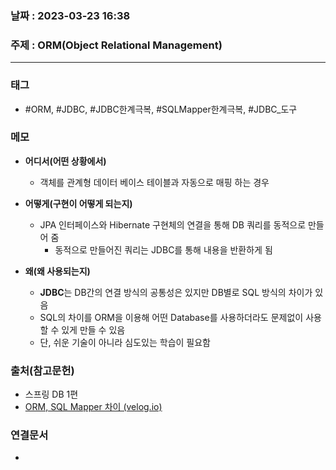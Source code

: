 ### 날짜 : 2023-03-23 16:38
### 주제 : ORM(Object Relational Management)
---
### 태그
* #ORM, #JDBC, #JDBC한계극복, #SQLMapper한계극복, #JDBC_도구

### 메모
* **어디서(어떤 상황에서)**
	* 객체를 관계형 데이터 베이스 테이블과 자동으로 매핑 하는 경우
	
* **어떻게(구현이 어떻게 되는지)**
	* JPA 인터페이스와 Hibernate 구현체의 연결을 통해 DB 쿼리를 동적으로 만들어 줌
		* 동적으로 만들어진 쿼리는 JDBC를 통해 내용을 반환하게 됨

* **왜(왜 사용되는지)**
	* **JDBC**는 DB간의 연결 방식의 공통성은 있지만 DB별로 SQL 방식의 차이가 있음
	* SQL의 차이를 ORM을 이용해 어떤 Database를 사용하더라도 문제없이 사용할 수 있게 만들 수 있음 
	* 단, 쉬운 기술이 아니라 심도있는 학습이 필요함

### 출처(참고문헌)
-  스프링 DB 1편
- [ORM, SQL Mapper 차이 (velog.io)](https://velog.io/@mu1616/ORM-SQL-Mapper-%EC%B0%A8%EC%9D%B4)

### 연결문서
- 